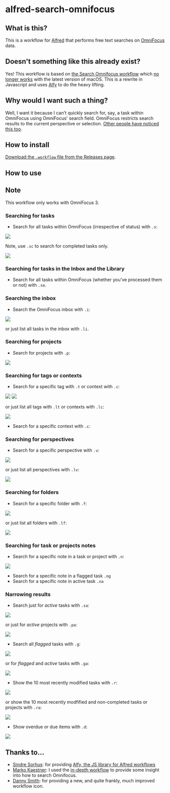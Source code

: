 # alfred-search-omnifocus

## What is this?

This is a workflow for [Alfred](http://www.alfredapp.com/) that performs free text searches on [OmniFocus](http://www.omnigroup.com/omnifocus) data. 

## Doesn't something like this already exist?

Yes! This workflow is based on [the Search Omnifocus workflow](https://github.com/rhydlewis/search-omnifocus) which [no longer works](https://www.alfredapp.com/help/kb/python-2-monterey/) with the latest version of macOS. This is a rewrite in Javascript and uses [Alfy](https://github.com/sindresorhus/alfy) to do the heavy lifting.

## Why would I want such a thing?

Well, I want it because I can't quickly search for, say, a task within OmniFocus using OmniFocus' search field. OmniFocus restricts search results to the current perspective or selection. [Other people have noticed this too](https://discourse.omnigroup.com/t/how-to-search-all-content-a-via-changed-perspective/366).

## How to install

[Download the `.workflow` file from the Releases page](https://github.com/rhydlewis/search-omnifocus/releases/).

## How to use

## Note

This workflow only works with OmniFocus 3.

### Searching for tasks

* Search for all tasks within OmniFocus (irrespective of status) with `.s`:

![](./images/search-for-tasks.png)

Note, use `.sc` to search for completed tasks only.

![](./images/search-for-completed-tasks.png)

### Searching for tasks in the Inbox and the Library

* Search for all tasks within OmniFocus (whether you've processed them or not) with `.se`.

### Searching the inbox

* Search the OmniFocus inbox with `.i`:

![](./images/search-inbox.png)

or just list all tasks in the inbox with `.li`.

### Searching for projects

* Search for projects with `.p`:

![](./images/search-for-project.png)

### Searching for tags or contexts

* Search for a specific tag with `.t` or context with `.c`:

![](./images/search-for-tag.png)
![](./images/search-for-context.png)

or just list all tags with `.lt` or contexts with `.lc`:

![](./images/list-tags.png)

* Search for a specific context with `.c`:

### Searching for perspectives

* Search for a specific perspective with `.v`:

![](./images/search-for-perspectives.png)

or just list all perspectives with `.lv`:

![](./images/list-perspectives.png)

### Searching for folders

* Search for a specific folder with `.f`:

![](./images/search-for-folders.png)

or just list all folders with `.lf`:

![](./images/list-folders.png)

### Searching for task or projects notes

* Search for a specific note in a task or project with `.n`:

![](./images/search-note.png)

* Search for a specific note in a flagged task `.ng`
* Search for a specific note in active task `.na`

### Narrowing results

* Search just for *active* tasks with `.sa`:

![](./images/search-for-active-tasks.png)

or just for *active* projects with `.pa`:

![](./images/search-for-active-projects.png)

* Search all *flagged* tasks with `.g`:

![](./images/search-for-flagged-tasks.png)

or for *flagged* and *active* tasks with `.ga`:

![](./images/search-for-flagged-active-tasks.png)

* Show the 10 most recently modified tasks with `.r`:

![](./images/show-recent-tasks.png)

or show the 10 most recently modfified and non-completed tasks or projects with `.ra`:

![](./images/show-recent-active-tasks.png)

* Show overdue or due items with `.d`:

![](./images/overdue-tasks.png)

## Thanks to...

* [Sindre Sorhus](https://github.com/sindresorhus): for providing [Alfy, the JS library for Alfred workflows](https://github.com/sindresorhus/alfy)
* [Marko Kaestner](https://github.com/markokaestner): I used the [in-depth workflow](https://github.com/markokaestner/of-task-actions) to provide some insight into how to search Omnifocus.
* [Danny Smith](https://github.com/dannysmith): for providing a new, and quite frankly, much improved workflow icon.

